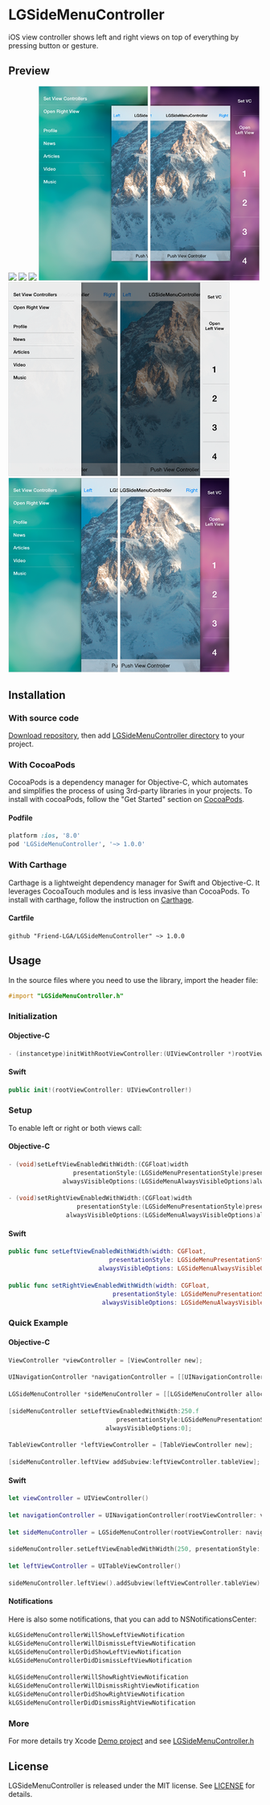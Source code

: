 # LGSideMenuController

iOS view controller shows left and right views on top of everything by pressing button or gesture.

## Preview

<img src="https://raw.githubusercontent.com/Friend-LGA/ReadmeFiles/master/LGSideMenuController/Preview1.gif" width="218"/>
<img src="https://raw.githubusercontent.com/Friend-LGA/ReadmeFiles/master/LGSideMenuController/Preview2.gif" width="218"/>
<img src="https://raw.githubusercontent.com/Friend-LGA/ReadmeFiles/master/LGSideMenuController/Preview3.gif" width="218"/>
<img src="https://raw.githubusercontent.com/Friend-LGA/ReadmeFiles/master/LGSideMenuController/1.png" width="218"/>
<img src="https://raw.githubusercontent.com/Friend-LGA/ReadmeFiles/master/LGSideMenuController/2.png" width="218"/>
<img src="https://raw.githubusercontent.com/Friend-LGA/ReadmeFiles/master/LGSideMenuController/3.png" width="218"/>
<img src="https://raw.githubusercontent.com/Friend-LGA/ReadmeFiles/master/LGSideMenuController/4.png" width="218"/>
<img src="https://raw.githubusercontent.com/Friend-LGA/ReadmeFiles/master/LGSideMenuController/5.png" width="218"/>
<img src="https://raw.githubusercontent.com/Friend-LGA/ReadmeFiles/master/LGSideMenuController/6.png" width="218"/>

## Installation

### With source code

[Download repository](https://github.com/Friend-LGA/LGSideMenuController/archive/master.zip), then add [LGSideMenuController directory](https://github.com/Friend-LGA/LGSideMenuController/blob/master/LGSideMenuController/) to your project.

### With CocoaPods

CocoaPods is a dependency manager for Objective-C, which automates and simplifies the process of using 3rd-party libraries in your projects. To install with cocoaPods, follow the "Get Started" section on [CocoaPods](https://cocoapods.org/).

#### Podfile
```ruby
platform :ios, '8.0'
pod 'LGSideMenuController', '~> 1.0.0'
```

### With Carthage

Carthage is a lightweight dependency manager for Swift and Objective-C. It leverages CocoaTouch modules and is less invasive than CocoaPods. To install with carthage, follow the instruction on [Carthage](https://github.com/Carthage/Carthage/).

#### Cartfile
```
github "Friend-LGA/LGSideMenuController" ~> 1.0.0
```

## Usage

In the source files where you need to use the library, import the header file:

```objective-c
#import "LGSideMenuController.h"
```

### Initialization

#### Objective-C
```objective-c
- (instancetype)initWithRootViewController:(UIViewController *)rootViewController;
```

#### Swift
```swift
public init!(rootViewController: UIViewController!)
```

### Setup

To enable left or right or both views call:

#### Objective-C
```objective-c
- (void)setLeftViewEnabledWithWidth:(CGFloat)width
                  presentationStyle:(LGSideMenuPresentationStyle)presentationStyle
               alwaysVisibleOptions:(LGSideMenuAlwaysVisibleOptions)alwaysVisibleOptions;   // for example you can make view always visible on ipad landscape orientation

- (void)setRightViewEnabledWithWidth:(CGFloat)width
                   presentationStyle:(LGSideMenuPresentationStyle)presentationStyle
                alwaysVisibleOptions:(LGSideMenuAlwaysVisibleOptions)alwaysVisibleOptions;  // for example you can make view always visible on ipad landscape orientation
```

#### Swift
```swift
public func setLeftViewEnabledWithWidth(width: CGFloat, 
                            presentationStyle: LGSideMenuPresentationStyle, 
                         alwaysVisibleOptions: LGSideMenuAlwaysVisibleOptions)
    
public func setRightViewEnabledWithWidth(width: CGFloat, 
                             presentationStyle: LGSideMenuPresentationStyle, 
                          alwaysVisibleOptions: LGSideMenuAlwaysVisibleOptions)
```

### Quick Example

#### Objective-C
```objective-c
ViewController *viewController = [ViewController new];

UINavigationController *navigationController = [[UINavigationController alloc] initWithRootViewController:viewController];

LGSideMenuController *sideMenuController = [[LGSideMenuController alloc] initWithRootViewController:navigationController];

[sideMenuController setLeftViewEnabledWithWidth:250.f
                              presentationStyle:LGSideMenuPresentationStyleScaleFromBig
                           alwaysVisibleOptions:0];

TableViewController *leftViewController = [TableViewController new];

[sideMenuController.leftView addSubview:leftViewController.tableView];
```

#### Swift
```swift
let viewController = UIViewController()
        
let navigationController = UINavigationController(rootViewController: viewController)
        
let sideMenuController = LGSideMenuController(rootViewController: navigationController)
        
sideMenuController.setLeftViewEnabledWithWidth(250, presentationStyle: .ScaleFromBig, alwaysVisibleOptions: .OnNone)
        
let leftViewController = UITableViewController()
        
sideMenuController.leftView().addSubview(leftViewController.tableView)
```

#### Notifications

Here is also some notifications, that you can add to NSNotificationsCenter:

```objective-c
kLGSideMenuControllerWillShowLeftViewNotification
kLGSideMenuControllerWillDismissLeftViewNotification
kLGSideMenuControllerDidShowLeftViewNotification
kLGSideMenuControllerDidDismissLeftViewNotification

kLGSideMenuControllerWillShowRightViewNotification
kLGSideMenuControllerWillDismissRightViewNotification
kLGSideMenuControllerDidShowRightViewNotification
kLGSideMenuControllerDidDismissRightViewNotification
```

### More

For more details try Xcode [Demo project](https://github.com/Friend-LGA/LGSideMenuController/blob/master/Demo) and see [LGSideMenuController.h](https://github.com/Friend-LGA/LGSideMenuController/blob/master/LGSideMenuController/LGSideMenuController.h)

## License

LGSideMenuController is released under the MIT license. See [LICENSE](https://raw.githubusercontent.com/Friend-LGA/LGSideMenuController/master/LICENSE) for details.
